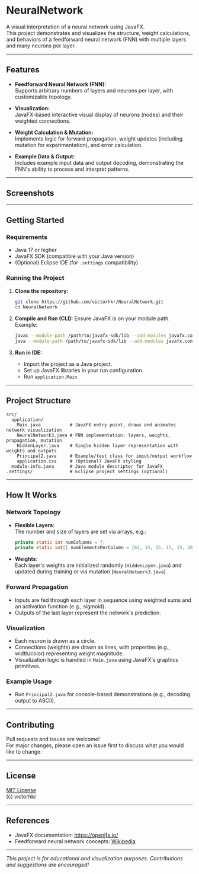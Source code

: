 # NeuralNetwork

A visual interpretation of a neural network using JavaFX.  
This project demonstrates and visualizes the structure, weight calculations, and behaviors of a feedforward neural network (FNN) with multiple layers and many neurons per layer.

---

## Features

- **Feedforward Neural Network (FNN):**  
  Supports arbitrary numbers of layers and neurons per layer, with customizable topology.

- **Visualization:**  
  JavaFX-based interactive visual display of neurons (nodes) and their weighted connections.

- **Weight Calculation & Mutation:**  
  Implements logic for forward propagation, weight updates (including mutation for experimentation), and error calculation.

- **Example Data & Output:**  
  Includes example input data and output decoding, demonstrating the FNN's ability to process and interpret patterns.

---

## Screenshots

<!-- If you have screenshots, add them here! Example: -->
<!-- ![Neural Network Visualization](images/screenshot1.png) -->

---

## Getting Started

### Requirements

- Java 17 or higher
- JavaFX SDK (compatible with your Java version)
- (Optional) Eclipse IDE (for `.settings` compatibility)

### Running the Project

1. **Clone the repository:**
   ```bash
   git clone https://github.com/victorhkr/NeuralNetwork.git
   cd NeuralNetwork
   ```

2. **Compile and Run (CLI):**
   Ensure JavaFX is on your module path. Example:
   ```bash
   javac --module-path /path/to/javafx-sdk/lib --add-modules javafx.controls -d out src/application/*.java src/module-info.java
   java --module-path /path/to/javafx-sdk/lib --add-modules javafx.controls -cp out application.Main
   ```

3. **Run in IDE:**
   - Import the project as a Java project.
   - Set up JavaFX libraries in your run configuration.
   - Run `application.Main`.

---

## Project Structure

```
src/
  application/
    Main.java           # JavaFX entry point, draws and animates network visualization
    NeuralNetwork3.java # FNN implementation: layers, weights, propagation, mutation
    HiddenLayer.java    # Single hidden layer representation with weights and outputs
    Principal2.java     # Example/test class for input/output workflow
    application.css     # (Optional) JavaFX styling
  module-info.java      # Java module descriptor for JavaFX
.settings/              # Eclipse project settings (optional)
```

---

## How It Works

### Network Topology

- **Flexible Layers:**  
  The number and size of layers are set via arrays, e.g.:
  ```java
  private static int numColumns = 7;
  private static int[] numElementsPerColumn = {64, 15, 15, 15, 15, 20, 8};
  ```
- **Weights:**  
  Each layer's weights are initialized randomly (`HiddenLayer.java`) and updated during training or via mutation (`NeuralNetwork3.java`).

### Forward Propagation

- Inputs are fed through each layer in sequence using weighted sums and an activation function (e.g., sigmoid).
- Outputs of the last layer represent the network's prediction.

### Visualization

- Each neuron is drawn as a circle.
- Connections (weights) are drawn as lines, with properties (e.g., width/color) representing weight magnitude.
- Visualization logic is handled in `Main.java` using JavaFX's graphics primitives.

### Example Usage

- Run `Principal2.java` for console-based demonstrations (e.g., decoding output to ASCII).

---

## Contributing

Pull requests and issues are welcome!  
For major changes, please open an issue first to discuss what you would like to change.

---

## License

[MIT License](LICENSE)  
(c) victorhkr

---

## References

- JavaFX documentation: https://openjfx.io/
- Feedforward neural network concepts: [Wikipedia](https://en.wikipedia.org/wiki/Feedforward_neural_network)

---

*This project is for educational and visualization purposes. Contributions and suggestions are encouraged!*
